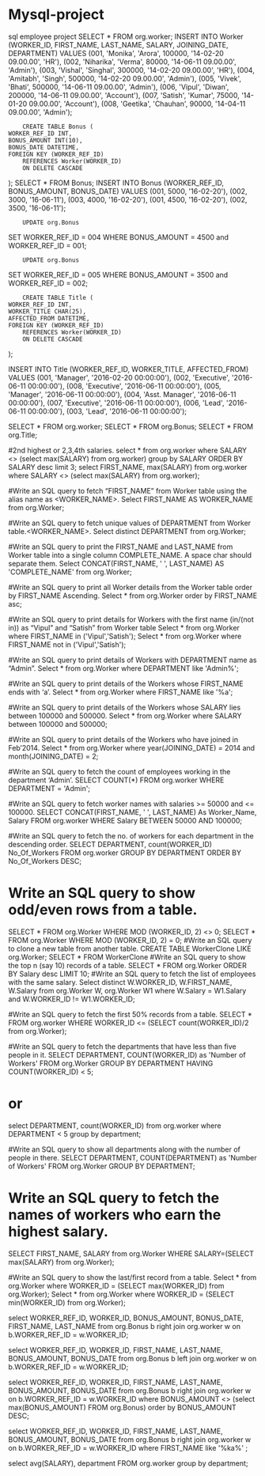 # Mysql-project
sql employee project
SELECT * FROM org.worker;
INSERT INTO Worker 
	(WORKER_ID, FIRST_NAME, LAST_NAME, SALARY, JOINING_DATE, DEPARTMENT) VALUES
		(001, 'Monika', 'Arora', 100000, '14-02-20 09.00.00', 'HR'),
		(002, 'Niharika', 'Verma', 80000, '14-06-11 09.00.00', 'Admin'),
		(003, 'Vishal', 'Singhal', 300000, '14-02-20 09.00.00', 'HR'),
		(004, 'Amitabh', 'Singh', 500000, '14-02-20 09.00.00', 'Admin'),
		(005, 'Vivek', 'Bhati', 500000, '14-06-11 09.00.00', 'Admin'),
		(006, 'Vipul', 'Diwan', 200000, '14-06-11 09.00.00', 'Account'),
		(007, 'Satish', 'Kumar', 75000, '14-01-20 09.00.00', 'Account'),
		(008, 'Geetika', 'Chauhan', 90000, '14-04-11 09.00.00', 'Admin');
        
        CREATE TABLE Bonus (
	WORKER_REF_ID INT,
	BONUS_AMOUNT INT(10),
	BONUS_DATE DATETIME,
	FOREIGN KEY (WORKER_REF_ID)
		REFERENCES Worker(WORKER_ID)
        ON DELETE CASCADE
);
SELECT * FROM Bonus;
INSERT INTO Bonus 
	(WORKER_REF_ID, BONUS_AMOUNT, BONUS_DATE) VALUES
		(001, 5000, '16-02-20'),
		(002, 3000, '16-06-11'),
		(003, 4000, '16-02-20'),
		(001, 4500, '16-02-20'),
		(002, 3500, '16-06-11');
        
        UPDATE org.Bonus
SET  WORKER_REF_ID = 004 
WHERE BONUS_AMOUNT = 4500 and WORKER_REF_ID = 001;

        UPDATE org.Bonus
SET  WORKER_REF_ID = 005
WHERE BONUS_AMOUNT = 3500 and WORKER_REF_ID = 002;

        CREATE TABLE Title (
	WORKER_REF_ID INT,
	WORKER_TITLE CHAR(25),
	AFFECTED_FROM DATETIME,
	FOREIGN KEY (WORKER_REF_ID)
		REFERENCES Worker(WORKER_ID)
        ON DELETE CASCADE
);

INSERT INTO Title 
	(WORKER_REF_ID, WORKER_TITLE, AFFECTED_FROM) VALUES
 (001, 'Manager', '2016-02-20 00:00:00'),
 (002, 'Executive', '2016-06-11 00:00:00'),
 (008, 'Executive', '2016-06-11 00:00:00'),
 (005, 'Manager', '2016-06-11 00:00:00'),
 (004, 'Asst. Manager', '2016-06-11 00:00:00'),
 (007, 'Executive', '2016-06-11 00:00:00'),
 (006, 'Lead', '2016-06-11 00:00:00'),
 (003, 'Lead', '2016-06-11 00:00:00');
 
 SELECT * FROM org.worker;
 SELECT * FROM org.Bonus;
 SELECT * FROM org.Title;
 
 #2nd highest or 2,3,4th salaries.
 select * from org.worker where SALARY <> (select max(SALARY) from org.worker) 
 group by SALARY 
 ORDER BY SALARY desc
 limit 3;
  select FIRST_NAME, max(SALARY) from org.worker where SALARY <> (select max(SALARY) from org.worker);
  
 #Write an SQL query to fetch “FIRST_NAME” from Worker table using the alias name as <WORKER_NAME>.
 Select FIRST_NAME AS WORKER_NAME from org.Worker;
 
 #Write an SQL query to fetch unique values of DEPARTMENT from Worker table.<WORKER_NAME>.
 Select distinct DEPARTMENT from org.Worker;

#Write an SQL query to print the FIRST_NAME and LAST_NAME from Worker table into a single column COMPLETE_NAME. A space char should separate them.
Select CONCAT(FIRST_NAME, ' ', LAST_NAME) AS 'COMPLETE_NAME' from org.Worker;

#Write an SQL query to print all Worker details from the Worker table order by FIRST_NAME Ascending.
Select * from org.Worker order by FIRST_NAME asc;

#Write an SQL query to print details for Workers with the first name (in/(not in)) as “Vipul” and “Satish” from Worker table
Select * from org.Worker where FIRST_NAME in ('Vipul','Satish');
Select * from org.Worker where FIRST_NAME not in ('Vipul','Satish');

#Write an SQL query to print details of Workers with DEPARTMENT name as “Admin”.
Select * from org.Worker where DEPARTMENT like 'Admin%';

#Write an SQL query to print details of the Workers whose FIRST_NAME ends with ‘a’.
Select * from org.Worker where FIRST_NAME like '%a';

#Write an SQL query to print details of the Workers whose SALARY lies between 100000 and 500000.
Select * from org.Worker where SALARY between 100000 and 500000;

#Write an SQL query to print details of the Workers who have joined in Feb’2014.
Select * from org.Worker where year(JOINING_DATE) = 2014 and month(JOINING_DATE) = 2;

#Write an SQL query to fetch the count of employees working in the department ‘Admin’.
SELECT COUNT(*) FROM org.worker WHERE DEPARTMENT = 'Admin';

#Write an SQL query to fetch worker names with salaries >= 50000 and <= 100000.
SELECT CONCAT(FIRST_NAME, ' ', LAST_NAME) As Worker_Name, Salary
FROM org.worker 
WHERE Salary BETWEEN 50000 AND 100000;

#Write an SQL query to fetch the no. of workers for each department in the descending order.
SELECT DEPARTMENT, count(WORKER_ID) No_Of_Workers 
FROM org.worker 
GROUP BY DEPARTMENT 
ORDER BY No_Of_Workers DESC;
# Write an SQL query to show odd/even rows from a table.
SELECT * FROM org.Worker WHERE MOD (WORKER_ID, 2) <> 0;
SELECT * FROM org.Worker WHERE MOD (WORKER_ID, 2) = 0;
#Write an SQL query to clone a new table from another table.
CREATE TABLE WorkerClone LIKE org.Worker;
SELECT * FROM WorkerClone
#Write an SQL query to show the top n (say 10) records of a table.
SELECT * FROM org.Worker ORDER BY Salary desc LIMIT 10;
#Write an SQL query to fetch the list of employees with the same salary.
Select distinct W.WORKER_ID, W.FIRST_NAME, W.Salary 
from org.Worker W, org.Worker W1 
where W.Salary = W1.Salary 
and W.WORKER_ID != W1.WORKER_ID;

#Write an SQL query to fetch the first 50% records from a table.
SELECT *
FROM org.worker
WHERE WORKER_ID <= (SELECT count(WORKER_ID)/2 from org.Worker);

#Write an SQL query to fetch the departments that have less than five people in it.
SELECT DEPARTMENT, COUNT(WORKER_ID) as 'Number of Workers' FROM org.Worker 
GROUP BY DEPARTMENT 
HAVING COUNT(WORKER_ID) < 5;

# or 
select DEPARTMENT, count(WORKER_ID) from org.worker where DEPARTMENT < 5
group by department;

#Write an SQL query to show all departments along with the number of people in there.
SELECT DEPARTMENT, COUNT(DEPARTMENT) as 'Number of Workers' FROM 
org.Worker GROUP BY DEPARTMENT;

# Write an SQL query to fetch the names of workers who earn the highest salary.
SELECT FIRST_NAME, SALARY from org.Worker WHERE SALARY=(SELECT max(SALARY) from org.Worker);

#Write an SQL query to show the last/first record from a table.
 Select * from org.Worker where WORKER_ID = (SELECT max(WORKER_ID) from org.Worker);
 Select * from org.Worker where WORKER_ID = (SELECT min(WORKER_ID) from org.Worker);
  
 select WORKER_REF_ID, WORKER_ID, BONUS_AMOUNT, BONUS_DATE, FIRST_NAME, LAST_NAME from org.Bonus b 
 right join org.worker w on b.WORKER_REF_ID = w.WORKER_ID;
 
  select WORKER_REF_ID, WORKER_ID,  FIRST_NAME, LAST_NAME, BONUS_AMOUNT, BONUS_DATE from org.Bonus b 
 left join org.worker w on b.WORKER_REF_ID = w.WORKER_ID;
 
   select WORKER_REF_ID, WORKER_ID,  FIRST_NAME, LAST_NAME, BONUS_AMOUNT, BONUS_DATE from org.Bonus b 
 right join org.worker w on b.WORKER_REF_ID = w.WORKER_ID 
 where BONUS_AMOUNT <> (select max(BONUS_AMOUNT) FROM org.Bonus)
 order by BONUS_AMOUNT DESC;
 
  select WORKER_REF_ID, WORKER_ID,  FIRST_NAME, LAST_NAME, BONUS_AMOUNT, BONUS_DATE from org.Bonus b 
 right join org.worker w on b.WORKER_REF_ID = w.WORKER_ID
 where FIRST_NAME like '%ka%' ;
 
 select avg(SALARY), department FROM org.worker 
 group by department;
 
 
